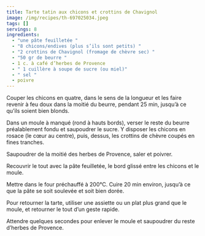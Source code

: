 ```yaml
---
title: Tarte tatin aux chicons et crottins de Chavignol
image: /img/recipes/th-697025034.jpeg
tags: []
servings: 8
ingredients:
  - "une pâte feuilletée "
  - "8 chicons/endives (plus s’ils sont petits) "
  - "2 crottins de Chavignol (fromage de chèvre sec) "
  - "50 gr de beurre "
  - 1 c. à café d’herbes de Provence
  - " 1 cuillère à soupe de sucre (ou miel)"
  - " sel "
  - poivre
---
```

Couper les chicons en quatre, dans le sens de la longueur et les faire revenir à feu doux dans la moitié du beurre, pendant 25 min, jusqu’à ce qu’ils soient bien blonds.

Dans un moule à manqué (rond à hauts bords), verser le reste du beurre préalablement fondu et saupoudrer le sucre. Y disposer les chicons en rosace (le cœur au centre), puis, dessus, les crottins de chèvre coupés en fines tranches. 

Saupoudrer de la moitié des herbes de Provence, saler et poivrer. 

Recouvrir le tout avec la pâte feuilletée, le bord glissé entre les chicons et le moule.

Mettre dans le four préchauffé à 200°C. Cuire 20 min environ, jusqu’à ce que la pâte se soit soulevée et soit bien dorée.

Pour retourner la tarte, utiliser une assiette ou un plat plus grand que le moule, et retourner le tout d’un geste rapide. 

Attendre quelques secondes pour enlever le moule et saupoudrer du reste d’herbes de Provence.